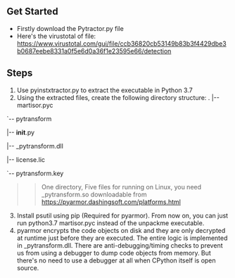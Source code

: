 ## Get Started
- Firstly download the Pytractor.py file
- Here's the virustotal of file: https://www.virustotal.com/gui/file/ccb36820cb53149b83b3f4429dbe3b0687eebe8331a0f5e6d0a36f1e23595e66/detection

## Steps

1. Use pyinstxtractor.py to extract the executable in Python 3.7
2. Using the extracted files, create the following directory structure:
.
|-- martisor.pyc

`-- pytransform

|-- __init__.py

|-- _pytransform.dll

|-- license.lic

`-- pytransform.key
>> One directory, Five files for running on Linux, you need _pytransform.so downloadable from https://pyarmor.dashingsoft.com/platforms.html

3. Install psutil using pip (Required for pyarmor). From now on, you can just run python3.7 martisor.pyc instead of the unpackme executable.
4. pyarmor encrypts the code objects on disk and they are only decrypted at runtime just before they are executed. The entire logic is implemented in _pytransform.dll. There are anti-debugging/timing checks to prevent us from using a debugger to dump code objects from memory. 
But there's no need to use a debugger at all when CPython itself is open source. 
